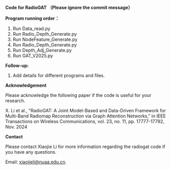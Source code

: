 **Code for RadioGAT
（Please ignore the commit message）**


**Program running order：**
1. Run Data_read.py
2. Run Radio_Depth_Generate.py
3. Run NodeFeature_Generate.py
4. Run Radio_Depth_Generate.py
5. Run Depth_Adj_Generate.py
6. Run GAT_V2025.py

**Follow-up:**
1. Add details for different programs and files.

**Acknowledgement**

Please acknowledge the following paper if the code is useful for your research.

X. Li et al., "RadioGAT: A Joint Model-Based and Data-Driven Framework for Multi-Band Radiomap Reconstruction via Graph Attention Networks," in IEEE Transactions on Wireless Communications, vol. 23, no. 11, pp. 17777-17792, Nov. 2024

**Contact**

Please contact Xiaojie Li for more information regarding the radiogat code if you have any questions.

Email: xiaojieli@nuaa.edu.cn.
